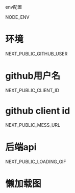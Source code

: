 env配置

NODE_ENV
# 环境
NEXT_PUBLIC_GITHUB_USER
# github用户名
NEXT_PUBLIC_CLIENT_ID
# github client id
NEXT_PUBLIC_MESS_URL
# 后端api
NEXT_PUBLIC_LOADING_GIF
# 懒加载图